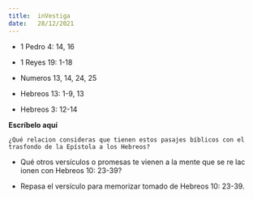 ```yaml
---
title:  inVestiga
date:   28/12/2021
---
```


- 1 Pedro 4: 14, 16

- 1 Reyes 19: 1-18

- Numeros 13, 14, 24, 25

- Hebreos 13: 1-9, 13

- Hebreos 3: 12-14

**Escríbelo aquí**

`¿Qué relacion consideras que tienen estos pasajes bíblicos con el trasfondo de la Epístola a los Hebreos?`

- Qué otros versículos o promesas te vienen a la mente que se re lac ionen con Hebreos 10: 23-39?

- Repasa el versículo para memorizar tomado de Hebreos 10: 23-39.
